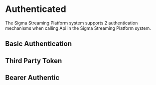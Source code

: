 # Authenticated

The Sigma Streaming Platform system supports 2 authentication mechanisms when calling Api in the Sigma Streaming Platform system.

## Basic Authentication

## Third Party Token

## Bearer Authentic

